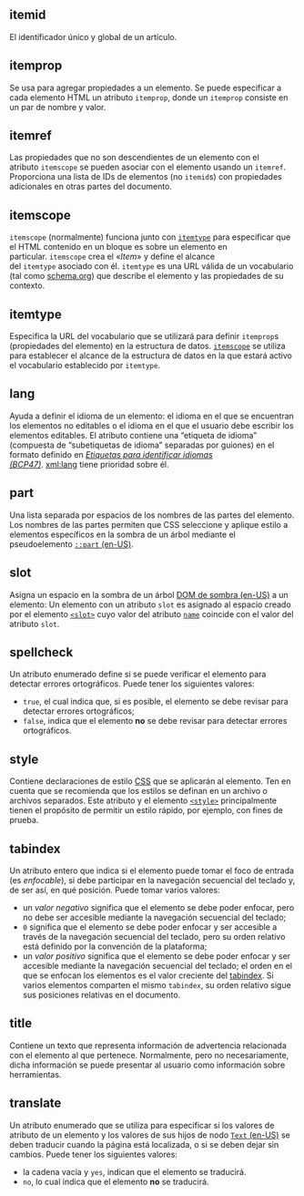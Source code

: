 ## itemid

El identificador único y global de un artículo.

## itemprop

Se usa para agregar propiedades a un elemento. Se puede especificar a cada elemento HTML un atributo `itemprop`, donde un `itemprop` consiste en un par de nombre y valor.

## itemref

Las propiedades que no son descendientes de un elemento con el atributo `itemscope` se pueden asociar con el elemento usando un `itemref`. Proporciona una lista de IDs de elementos (no `itemid`s) con propiedades adicionales en otras partes del documento.

## itemscope

`itemscope` (normalmente) funciona junto con [`itemtype`](https://developer.mozilla.org/es/docs/Web/HTML/Global_attributes#itemtype) para especificar que el HTML contenido en un bloque es sobre un elemento en particular. `itemscope` crea el «_Item_» y define el alcance del `itemtype` asociado con él. `itemtype` es una URL válida de un vocabulario (tal como [schema.org](https://schema.org/)) que describe el elemento y las propiedades de su contexto.

## itemtype

Especifica la URL del vocabulario que se utilizará para definir `itemprop`s (propiedades del elemento) en la estructura de datos. [`itemscope`](https://developer.mozilla.org/es/docs/Web/HTML/Global_attributes#itemscope) se utiliza para establecer el alcance de la estructura de datos en la que estará activo el vocabulario establecido por `itemtype`.

## lang

Ayuda a definir el idioma de un elemento: el idioma en el que se encuentran los elementos no editables o el idioma en el que el usuario debe escribir los elementos editables. El atributo contiene una “etiqueta de idioma” (compuesta de “subetiquetas de idioma” separadas por guiones) en el formato definido en [_Etiquetas para identificar idiomas (BCP47)_](https://www.ietf.org/rfc/bcp/bcp47.txt). [xml:lang](https://developer.mozilla.org/es/docs/Web/HTML/Global_attributes#attr-xml:lang) tiene prioridad sobre él.

## part

Una lista separada por espacios de los nombres de las partes del elemento. Los nombres de las partes permiten que CSS seleccione y aplique estilo a elementos específicos en la sombra de un árbol mediante el pseudoelemento [`::part` (en-US)](https://developer.mozilla.org/en-US/docs/Web/CSS/::part "Currently only available in English (US)").

## slot

Asigna un espacio en la sombra de un árbol [DOM de sombra (en-US)](https://developer.mozilla.org/en-US/docs/Web/Web_Components/Using_shadow_DOM "Currently only available in English (US)") a un elemento: Un elemento con un atributo `slot` es asignado al espacio creado por el elemento [`<slot>`](https://developer.mozilla.org/es/docs/Web/HTML/Element/slot) cuyo valor del atributo [`name`](https://developer.mozilla.org/es/docs/Web/HTML/Element/slot#attr-name) coincide con el valor del atributo `slot`.

## spellcheck

Un atributo enumerado define si se puede verificar el elemento para detectar errores ortográficos. Puede tener los siguientes valores:

-   `true`, el cual indica que, si es posible, el elemento se debe revisar para detectar errores ortográficos;
-   `false`, indica que el elemento **no** se debe revisar para detectar errores ortográficos.

## style

Contiene declaraciones de estilo [CSS](https://developer.mozilla.org/es/docs/Web/CSS) que se aplicarán al elemento. Ten en cuenta que se recomienda que los estilos se definan en un archivo o archivos separados. Este atributo y el elemento [`<style>`](https://developer.mozilla.org/es/docs/Web/HTML/Element/style) principalmente tienen el propósito de permitir un estilo rápido, por ejemplo, con fines de prueba.

## tabindex

Un atributo entero que indica si el elemento puede tomar el foco de entrada (es _enfocable_), si debe participar en la navegación secuencial del teclado y, de ser así, en qué posición. Puede tomar varios valores:

-   un _valor negativo_ significa que el elemento se debe poder enfocar, pero no debe ser accesible mediante la navegación secuencial del teclado;
-   `0` significa que el elemento se debe poder enfocar y ser accesible a través de la navegación secuencial del teclado, pero su orden relativo está definido por la convención de la plataforma;
-   un _valor positivo_ significa que el elemento se debe poder enfocar y ser accesible mediante la navegación secuencial del teclado; el orden en el que se enfocan los elementos es el valor creciente del [tabindex](https://developer.mozilla.org/es/docs/Web/HTML/Global_attributes#attr-tabindex). Si varios elementos comparten el mismo `tabindex`, su orden relativo sigue sus posiciones relativas en el documento.

## title

Contiene un texto que representa información de advertencia relacionada con el elemento al que pertenece. Normalmente, pero no necesariamente, dicha información se puede presentar al usuario como información sobre herramientas.

## translate

Un atributo enumerado que se utiliza para especificar si los valores de atributo de un elemento y los valores de sus hijos de nodo [`Text` (en-US)](https://developer.mozilla.org/en-US/docs/Web/API/Text "Currently only available in English (US)") se deben traducir cuando la página está localizada, o si se deben dejar sin cambios. Puede tener los siguientes valores:

-   la cadena vacía y `yes`, indican que el elemento se traducirá.
-   `no`, lo cual indica que el elemento **no** se traducirá.